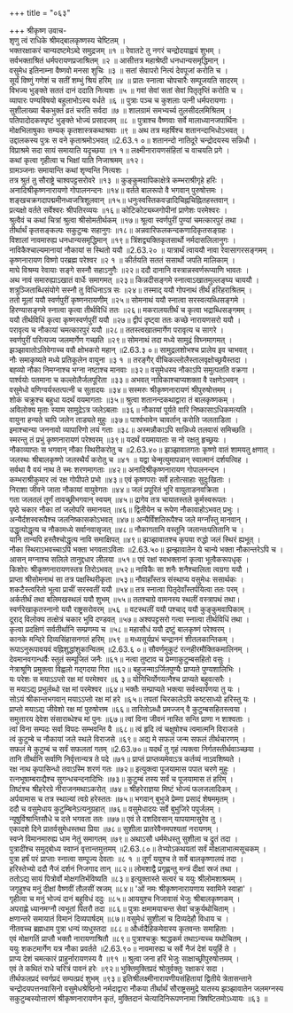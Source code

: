 +++
title = "०६३"

+++
श्रीकृष्ण उवाच-  
शृणु त्वं राधिके श्रीमद्बालकृष्णस्य चेष्टितम् ।  
भक्तरक्षाकरं चान्यदष्टमेऽब्दे समुद्रजम् ॥१ ॥
रेवातटे तु नगरं चन्द्रोदयाह्वयं शुभम् ।  
सर्वभक्ताश्रितं धर्मपरायणप्रजाश्रितम् ॥२ ॥
आसीत्तत्र महाश्रेष्ठी धनधान्यसमृद्धिमान् ।  
वसुमेध इतिनाम्ना वैष्णवो मनसा शुचिः ॥३ ॥
सतां सेवापरो नित्यं देवपूजां करोति च ।  
सूर्यं विष्णुं गणेशं च सतीं शम्भुं श्रियं हरिम् ॥४ ॥
प्रातः स्नात्वा चोपचारैः सम्पूजयति सादरम् ।  
विभज्य भुङ्क्ते सततं दानं ददाति नित्यशः ॥५ ॥
गवां सेवां सतां सेवां पितृतृप्तिं करोति च ।  
व्यापारः पण्यविषयो बहुलाभोऽस्य वर्धते ॥६ ॥
पुत्राः पञ्च च कुशलाः पत्नी धर्मपरायणाः ।  
सुशीलाख्या चैकभुक्तं व्रतं चरति सर्वदा ॥७ ॥
शालग्रामं समभ्यर्च्य तुलसीदलमिश्रितम् ।  
पतिपादोदकस्पृष्टं भुङ्क्ते भोज्यं प्रसादजम् ॥८ ॥
पुत्राश्च वैष्णवाः सर्वे मालाध्यानजपार्थिनः ।  
मोक्षभिलाषुकाः सम्यक् कृतशास्त्रकथाश्रवाः ॥९ ॥
अथ तत्र महर्षिश्च शतानन्दाभिधोऽभवत् ।  
उद्दालकस्य पुत्रः स वने कृताश्रमोऽभवत् ॥2.63.१ ०॥
शतानन्दो नातिदूरे चन्द्रोदयस्य सन्निधौ ।  
विप्राश्रमे सदा सायं समायाति यदृच्छया ॥१ १॥
लक्ष्मीनारायणसंहितां च वाचयति प्रगे ।  
कथां कृत्वा गृहीत्वा च भिक्षां याति निजाश्रमम् ॥१२।  
ग्रामञ्जनाः समायान्ति कथां शृण्वन्ति नित्यशः ।  
तत्र श्रुतं तु सौराष्ट्रे चाश्वपट्टसरोवरे ॥१३ ॥
कुङ्कुमवापिकाक्षेत्रे कम्भराश्रीगृहे हरिः ।  
अनादिश्रीकृष्णनारायणो गोपालनन्दनः ॥१४॥
वर्तते बालरूपो वै भगवान् पुरुषोत्तमः ।  
शङ्खचक्रगदापद्ममीनध्वजत्रिशूलवान् ॥१५॥
धनुःस्वस्तिकवज्रादिचिह्नचिह्नितहस्तवान् ।  
प्रत्यक्षो वर्तते सर्वेश्वरः श्रीपतिरव्ययः ॥१६॥
कोटिकोट्यब्जगोपीनां प्राणेशः परमेश्वरः ।  
श्रुत्वैवं च कथां चित्रां श्रुत्वा श्रीसोमतीर्थकम् ॥१७॥
श्रूत्वा स्वर्णपुरीं पुण्यां चमत्कारपुरं तथा ।  
तीर्थार्थं कृतसङ्कल्पः सकुटुम्बः सहानुगः ॥१८॥
अन्नवारिफलकन्दकणादिकृतसङ्ग्रहः ।  
विशालां नावमारुह्य धनधान्यसमृद्धिमान् ॥१९॥
त्रिंशद्व्यक्तिकृतसार्थो नर्मदासलिलानुगः ।  
नाविकैश्चाल्यमानायां नौकायां स स्थितो ययौ ॥2.63.२० ॥
यात्रार्थं त्वाययौ नावा रेवासागरसङ्गमम् ।  
कृष्णनारायण विष्णो परब्रह्म परेश्वर ॥२ १ ॥
कीर्तयति सततं ससार्थो जपति मालिकाम् ।  
माघे विश्रम्य रेवायाः सङ्गे सस्नौ सहाऽनुगैः ॥२२॥
ददौ दानानि वस्त्रान्नस्वर्णरूप्याणि भावतः ।  
अथ नावं समारुह्याऽखातं वार्धेः समागमत् ॥२३॥
किन्नदीसङ्गमे स्नात्वाऽखातमुल्लङ्घ्य चाययौ ।  
शत्रुञ्जिताब्धिसंयोगे सस्नौ तु विधिनाऽत्र सः ॥२४॥
तस्माद् ययौ गोपनाथं तीर्थं हरिहराश्रितम् ।  
ततो मूलां ययौ स्वर्णपुरीं कृष्णनरायणीम् ॥२५॥
सोमनाथं ययौ स्नात्वा सरस्वत्यब्धिसङ्गमे ।  
हिरण्यासङ्गमे स्नात्वा कृत्वा तीर्थविधिं ततः ॥२६॥
मकरालयतीर्थं च कृत्वा भद्राब्धिसङ्गमम् ।  
ययौ तीर्थविधिं कृत्वा कृष्णस्वर्णपुरीं ययौ ॥२७॥
द्वीपं दृष्ट्वा ततः कच्छे नारायणसरो ययौ ।  
परावृत्य च नौकायां चमत्कारपुरं ययौ ॥२८॥
ततस्त्वखातमार्गेण परावृत्य च सागरे ।  
स्वर्णपुरीं परित्यज्य जलमार्गेण गच्छति ॥२९॥
सोमनाथं तदा मध्ये सामुद्रं विघ्नमागमत् ।  
झञ्झावातोऽतिवेगाच्च ववौ क्षोभकरो महान् ॥2.63.३ ०॥
सामुद्रलशोभश्च प्रालेय इव चाभवत् ।  
नौः समाकृष्यते मध्ये प्रतिकूलेन वायुना ॥३ १ ॥
तरङ्गैर् वीचिकल्लोलैस्तालवृक्षोच्छ्रयैस्तदा ।  
बह्व्यो नौका निमग्नाश्च भग्ना नष्टाश्च मानवाः ॥३२॥
वसुमेधस्य नौकाऽपि समुत्पतति वक्रगा ।  
पार्श्वयोः पतमाना च कल्लोलैर्जलपूरिता ॥३३॥
अभवत् नाविकाश्चाप्यशक्ता वै रक्षणेऽभवन् ।  
वसुमेधो वणिग्वर्यस्तत्पत्नी च सुतादयः ॥३४॥
सस्मरुः श्रीकृष्णनारायणं श्रीपुरुषोत्तमम् ।  
शोकं चक्रुश्च बहुधा यदर्थं वयमागताः ॥३५॥
श्रुत्वा शतानन्दकथाद्वारा तं बालकृष्णकम् ।  
अविलोक्य मृताः स्याम सामुद्रेऽत्र जलेऽबलाः ॥३६॥
नौकायां पूर्यते वारि निष्कासाऽधिकमत्यति ।  
वायुना हन्यते चापि जलेन ताड्यते मुहुः ॥३७॥
पार्श्वभावेन चावर्तान् करोति जलताडिता ।  
इमाश्चान्या जननावो व्यापारिणो लयं गताः ॥३८॥
अस्मन्नौकाऽपि सान्निध्ये तलवासं समिच्छति ।  
स्मरन्तु तं प्रभुं कृष्णनारायणं परेश्वरम् ॥३९॥
यदर्थं वयमायाताः स नो रक्षतु हृच्छ्रयः ।  
नौकाव्याप्तः स भगवान् नौका स्थिरीकरोतु च ॥2.63.४०॥
झञ्झावातगतः कृष्णो वातं शामयतु क्षणात् ।  
जलस्थः श्रीबालकृष्णो जलस्थैर्यं करोतु च ॥४१ ॥
यद्वा चेन्मृत्युमापन्नान् स्वात्मानं दर्शयत्विह ।  
सर्वथा वै वयं नाथ ते स्मः शरणमागताः ॥४२॥
अनादिश्रीकृष्णनारायण गोपालनन्दन ।  
कम्भराश्रीकुमार त्वं रक्ष गोपीपते प्रभो ॥४३॥
एवं कृष्णपराः सर्वे हतोत्साहाः सुदुःखिताः ।  
निराशा जीवने जाता नौकायां वायुवेगतः ॥४४॥
जलं प्रपूरितं भूरि वायुताडनवक्रिता ।  
गता जलतलं तूर्णं तावच्छ्रीभगवान् स्वयम् ॥४५॥
द्रागेव तत्र चायातस्तले कूर्मस्वरूपतः ।  
पृष्ठे चकार नौका तां जलोपरि समानयत् ॥४६॥
द्वितीयेन च रूपेण नौकावाहोऽभवत् प्रभुः ।  
अन्यैर्दशस्वरूपैश्च जलनिष्कासकोऽभवत् ॥४७॥
अन्यैर्विंशतिरूपैश्च जले मग्नाँस्तु मानवान् ।  
उद्धृत्योद्धृत्य च नौकामध्ये सर्वानवासृजत् ॥४८॥
नौकागतानि वस्तूनि जलान्तःपतितानि च ।  
यानि तान्यपि हस्तैश्चोद्धृत्य नावि समाक्षिपत् ॥४९॥
झञ्झावातश्च कृपया रुद्धो जलं स्थिरं ह्यभूत् ।  
नौका स्थिराऽभवच्चाऽपि भक्ता भगवताऽविताः ॥2.63.५०॥
झन्झावातेन ये चान्ये भक्ता नौकान्तरेऽपि च ।  
आसन् मग्नाश्च सलिले तानुद्दधार लीलया ॥५१॥
एवं रक्षां स्वभक्तानां कृत्वा भूत्वैकरूपधृक् ।  
किशोरः श्रीकृष्णनारायणस्तत्र तिरोऽभवत् ॥५२॥
नाविकैः सा शनैः शनैश्चालिता त्वग्रगा ययौ ।  
प्राप्ता श्रीसोमनाथं सा तत्र पक्षस्थिरीकृता ॥५३॥
नौवाहाँस्तत्र संस्थाप्य वसुमेधः ससार्थकः ।  
शकटैस्त्वरितो भूत्वा प्राचीं सरस्वतीं ययौ ॥५४॥
तत्र स्नात्वा पितृदेवाँस्तर्पयित्वा ततः परम् ।  
अर्कतीर्थं तथा बलिमखस्थलं ययौ शुभम् ॥५५॥
ततश्चाग्रे वामनस्य स्थलीं वस्त्रापथं तथा।  
स्वर्णरेखाकृतस्नानो ययौ राष्ट्रसरोवरम् ॥५६ ॥
वटस्थलीं ययौ पश्चाद् ययौ कुङ्कुमवापिकाम् ।  
दूराद् विलोक्य तत्क्षेत्रं चकार भुवि दण्डवत् ॥५७॥
अश्वपट्टसरो गत्वा स्नात्वा तीर्थविधिं तथा ।  
कृत्वा प्रदक्षिणं सर्वतीर्थानि सम्प्रणम्य च ॥५८॥
महासौधं ययौ द्रष्टुं बालकृष्णं परेश्वरम् ।  
कानके मन्दिरे दिव्यसिंहासनगतं हरिम् ॥५९ ॥
मध्यसूर्यप्रभं चन्द्राननं शीतलकान्तिकम् ।  
रूपाऽनुरूपावयवं वह्निशुद्धांशुकान्वितम् ॥2.63.६ ०॥
सौवर्णमुकुटं रत्नहीरमौक्तिकमालिनम् ।  
देवमानवगान्धर्वैः स्तुतं सम्पूजितं जनैः ॥६१॥
नत्वा तुष्टाव च प्रेम्णाकुटुम्बसहितो वसुः ।  
नेत्राश्रूणि प्रमुक्त्वा विह्वलो गद्गदया गिरा ॥६२॥
बहुजन्माऽर्जितपुण्यैः प्राप्यते पुण्यशालिभिः ।  
यः परेशः स मयाऽऽप्तो रक्ष मां परमेश्वर ॥६ ३॥
योगिभिर्योगयत्नैश्च प्राप्यते बहुवत्सरैः ।  
स मयाऽद्य प्रभुर्लब्धो रक्ष मां परमेश्वर ॥६४॥
भक्तैः सम्प्राप्यते भक्त्या सर्वस्वार्पणया तु यः ।  
सोऽयं श्रीकान्तभगवान् मयाऽऽप्तो रक्ष मां हरे ॥६५॥
तपतां चिरकालेऽपि कष्टसाध्यो हरिस्तु यः ।  
प्राप्तो मयाऽद्य जीवेशो रक्ष मां पुरुषोत्तम ॥६६॥
तारितोऽब्धौ प्रमज्जन् वै कुटुम्बसहितस्त्वया ।  
समुत्तारय देवेश संसाराब्धेश्च मां पुनः ॥६७॥
त्वां विना जीवनं नास्ति सन्ति प्राणा न शाश्वताः ।  
त्वां विना सम्पदः सर्वा विपदः सम्भवन्ति वै ॥६८॥
त्वं हृदि त्वं चक्षुषोश्च त्वमात्मनि विराजसे ।  
त्वं कुटुम्बे च नौकायां जले स्थले विराजसे ॥६९॥
अद्य मे सफलं जन्म सफलं तीर्थचारणम् ।  
सफलं मे कुटुम्बं च सर्वं सफलतां गतम् ॥2.63.७०॥
यदर्थं तु गृहं त्यक्त्वा निर्गतस्तीर्थवाञ्च्छया ।  
तानि तीर्थानि सर्वाणि निर्वृत्तान्यत्र ते पदे ॥७१॥
प्राप्तं प्राप्तव्यमेवाऽत्र कर्तव्यं नाऽवशिष्यते ।  
रक्ष नाथ कृपासिन्धो तवाऽस्मि शरणं गतः ॥७२॥
इत्युक्त्वा पूजयामास पपात चरणे मुहुः ।  
रत्नभूषाम्बराद्यैश्च सुगन्धचन्दनादिभिः ॥७३॥
कुटुम्बं तस्य सर्वं च पूजयामास तं हरिम् ।  
तिष्टंश्च श्रीहरेरग्रे नीराजनमथाऽकरोत् ॥७४॥
श्रीहरेराज्ञया मिष्टं भोज्यं फलजलादिकम् ।  
अर्पयामास च तत्र स्थाल्यां त्वग्रे हरेस्ततः ॥७५॥
भगवान् बुभुजे प्रेम्णा प्रसादं शेषममृतम् ।  
ददौ च वसुमेधाय कुटुम्बिनेऽत्यनुग्रहात् ॥७६॥
वसुमेधादयः सर्वे बुभुजिरे पपुर्जलम् ।  
न्यूषुर्विश्रान्तिसौधे च दत्ते भगवता ततः ॥७७॥
एवं ते दशदिवसान् यापयामासुरेव तु ।  
एकादशे दिने प्रातर्वसुमेधस्तथा प्रिया ॥७८॥
सुशीला प्रातरेवैनमपश्यतां नरायणम् ।  
स्वप्ने विमानमारुह्य धाम नेतुं समागतम् ॥७९॥
अथाऽसौ धर्ममेधस्तु सुशीला च द्रुतं तदा ।  
पुत्रादींश्च समुद्बोध्य स्वाप्नं वृत्तान्तमुत्तमम् ॥2.63.८०॥
तेभ्योऽकथयतां सर्वं मोक्षलाभात्मसूचकम् ।  
पुत्रा हर्षं परं प्राप्ताः स्नात्वा सम्पूज्य देवताः ॥८ १ ॥
तूर्णं ययुश्च ते सर्वे बालकृष्णालयं तदा ।  
हरिस्तेभ्यो ददौ नैजं दर्शनं निजगाद तान् ॥८२॥
लोमशाद्वै प्रगृह्णन्तु मन्त्रं दीक्षां स्रजं तथा ।  
ततोऽद्य सायं पित्रोर्वो मोक्षगतिर्भविष्यति ॥८३॥
इत्युक्तास्ते सत्वरं च ययुः श्रीलोमशाश्रमम् ।  
जगृहुश्च मनुं दीक्षां वैष्णवीं तौलसीं स्रजम् ॥८४॥
'ओं नमः श्रीकृष्णनारायणाय स्वामिने स्वाहा' ।  
गृहीत्वा च मनुं भोज्यं दानं बहुविधं ददुः ॥८५॥
आययुश्च निजावासं भेजुः श्रीबालकृष्णकम् ।  
अपराह्णे ध्यानमग्नौ त्वभूतां पितरौ तदा ॥८६॥
पुत्राः क्षमामयाचन्त सेवां चक्रुर्यथोचिताम् ।  
क्षणान्तरे समायातं विमानं दिव्यपार्षदम् ॥८७॥
वसुमेधं सुशीलां च दिव्यदेहौ विधाय च ।  
नीतवच्च ब्रह्मधाम पुत्रा धन्यं व्यधुस्तदा ॥८८॥
और्ध्वदैहिकमेवास्य कृतवन्तः समाहिताः ।  
एवं मोक्षगतिं प्राप्तौ भक्तौ नारायणाश्रितौ ॥८९॥
पुत्राश्चक्रुः श्राद्धकर्म तथाऽन्यच्च यथोचितम् ।  
ययुः शकटमार्गेण यत्र नौका प्रवर्तते ॥2.63.९०॥
नावमारुह्य च सर्वे नैजं देशं ययुर्हि ते ।  
प्राप्य देशं चमत्कारं प्राहुर्नारायणस्य वै ॥९१ ॥
श्रुत्वा जना हरिं भेजुः साक्षाच्छ्रीपुरुषोत्तमम् ।  
एवं ते कथितं राधे चरित्रं पावनं हरेः ॥९२॥
भुक्तिमुक्तिप्रदं श्रोतुर्वक्तुः रक्षाकरं सदा ।  
तीर्थफलप्रदं स्वर्गप्रदं सम्पत्प्रदं शुभम् ॥९३॥
इतिश्रीलक्ष्मीनारायणीयसंहितायां द्वितीये त्रेतासन्ताने चन्द्रोदयपत्तनवासिनो वसुमेधश्रेष्ठिनो नर्मदाद्वारा नौकया तीर्थार्थं सौराष्ट्रसमुद्रे यातस्य झञ्झावातेन जलमग्नस्य सकुटुम्बस्योत्तारणं श्रीकृष्णनारायणेन कृतं, मुक्तिदानं चेत्यादिनिरूपणनामा त्रिषष्टितमोऽध्यायः ॥६३ ॥
    
